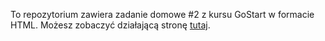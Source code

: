 To repozytorium zawiera zadanie domowe #2 z kursu GoStart w formacie HTML. Możesz zobaczyć działającą stronę [tutaj](https://Martunia888.github.io/gostart-markup-hw-01/).
